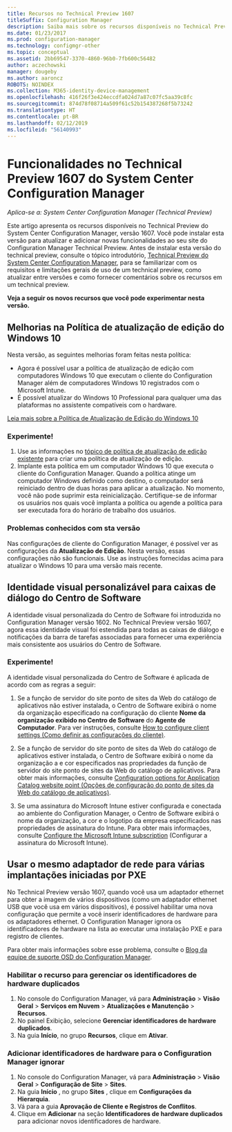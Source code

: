 ```yaml
---
title: Recursos no Technical Preview 1607
titleSuffix: Configuration Manager
description: Saiba mais sobre os recursos disponíveis no Technical Preview do System Center Configuration Manager, versão 1607.
ms.date: 01/23/2017
ms.prod: configuration-manager
ms.technology: configmgr-other
ms.topic: conceptual
ms.assetid: 2bb69547-3370-4860-96b0-7fb600c56482
author: aczechowski
manager: dougeby
ms.author: aaroncz
ROBOTS: NOINDEX
ms.collection: M365-identity-device-management
ms.openlocfilehash: 416f26f3e424eccdfa024d7a87c07fc5aa39c8fc
ms.sourcegitcommit: 874d78f08714a509f61c52b154387268f5b73242
ms.translationtype: HT
ms.contentlocale: pt-BR
ms.lasthandoff: 02/12/2019
ms.locfileid: "56140993"
---
```

# <a name="capabilities-in-technical-preview-1607-for-system-center-configuration-manager"></a>Funcionalidades no Technical Preview 1607 do System Center Configuration Manager

*Aplica-se a: System Center Configuration Manager (Technical Preview)*

Este artigo apresenta os recursos disponíveis no Technical Preview do System Center Configuration Manager, versão 1607. Você pode instalar esta versão para atualizar e adicionar novas funcionalidades ao seu site do Configuration Manager Technical Preview.      Antes de instalar esta versão do technical preview, consulte o tópico introdutório, [Technical Preview do System Center Configuration Manager](../../core/get-started/technical-preview.md), para se familiarizar com os requisitos e limitações gerais de uso de um technical preview, como atualizar entre versões e como fornecer comentários sobre os recursos em um technical preview.    


**Veja a seguir os novos recursos que você pode experimentar nesta versão.**  

## <a name="dmp_edition"></a>Melhorias na Política de atualização de edição do Windows 10

Nesta versão, as seguintes melhorias foram feitas nesta política:

* Agora é possível usar a política de atualização de edição com computadores Windows 10 que executam o cliente do Configuration Manager além de computadores Windows 10 registrados com o Microsoft Intune.
* É possível atualizar do Windows 10 Professional para qualquer uma das plataformas no assistente compatíveis com o hardware.

[Leia mais sobre a Política de Atualização de Edição do Windows 10](/sccm/compliance/deploy-use/upgrade-windows-version)

### <a name="try-it-out"></a>Experimente!

1. Use as informações no [tópico de política de atualização de edição existente](/sccm/compliance/deploy-use/upgrade-windows-version) para criar uma política de atualização de edição.
2. Implante esta política em um computador Windows 10 que executa o cliente do Configuration Manager.
Quando a política atinge um computador Windows definido como destino, o computador será reiniciado dentro de duas horas para aplicar a atualização. No momento, você não pode suprimir esta reinicialização. Certifique-se de informar os usuários nos quais você implanta a política ou agende a política para ser executada fora do horário de trabalho dos usuários.

### <a name="known-issue-with-this-release"></a>Problemas conhecidos com sta versão
Nas configurações de cliente do Configuration Manager, é possível ver as configurações da **Atualização de Edição**. Nesta versão, essas configurações não são funcionais. Use as instruções fornecidas acima para atualizar o Windows 10 para uma versão mais recente.

## <a name="customizable-branding-for-software-center-dialogs"></a>Identidade visual personalizável para caixas de diálogo do Centro de Software

A identidade visual personalizada do Centro de Software foi introduzida no Configuration Manager versão 1602. No Technical Preview versão 1607, agora essa identidade visual foi estendida para todas as caixas de diálogo e notificações da barra de tarefas associadas para fornecer uma experiência mais consistente aos usuários do Centro de Software.

### <a name="try-it-out"></a>Experimente!

A identidade visual personalizada do Centro de Software é aplicada de acordo com as regras a seguir:

1. Se a função de servidor do site ponto de sites da Web do catálogo de aplicativos não estiver instalada, o Centro de Software exibirá o nome da organização especificado na configuração do cliente **Nome da organização exibido no Centro de Software** do **Agente de Computador**. Para ver instruções, consulte [How to configure client settings (Como definir as configurações do cliente)](../../core/clients/deploy/configure-client-settings.md).

2. Se a função de servidor do site ponto de sites da Web do catálogo de aplicativos estiver instalada, o Centro de Software exibirá o nome da organização a e cor especificados nas propriedades da função de servidor do site ponto de sites da Web do catálogo de aplicativos. Para obter mais informações, consulte [Configuration options for Application Catalog website point (Opções de configuração do ponto de sites da Web do catálogo de aplicativos)](../../core/servers/deploy/configure/configuration-options-for-site-system-roles.md#BKMK_ApplicationCatalog_Website).

3. Se uma assinatura do Microsoft Intune estiver configurada e conectada ao ambiente do Configuration Manager, o Centro de Software exibirá o nome da organização, a cor e o logotipo da empresa especificados nas propriedades de assinatura do Intune. Para obter mais informações, consulte [Configure the Microsoft Intune subscription](/mdm/deploy-use/configure-intune-subscription) (Configurar a assinatura do Microsoft Intune).

## <a name="use-the-same-network-adapter-for-multiple-pxe-initiated-deployments"></a>Usar o mesmo adaptador de rede para várias implantações iniciadas por PXE
No Technical Preview versão 1607, quando você usa um adaptador ethernet para obter a imagem de vários dispositivos (como um adaptador ethernet USB que você usa em vários dispositivos), é possível habilitar uma nova configuração que permite a você inserir identificadores de hardware para os adaptadores ethernet. O Configuration Manager ignora os identificadores de hardware na lista ao executar uma instalação PXE e para registro de clientes.

Para obter mais informações sobre esse problema, consulte o [Blog da equipe de suporte OSD do Configuration Manager](https://blogs.technet.microsoft.com/system_center_configuration_manager_operating_system_deployment_support_blog/2015/08/27/reusing-the-same-nic-for-multiple-pxe-initiated-deployments-in-system-center-configuration-manger-osd/).  

### <a name="enable-the-feature-to-manage-duplicate-hardware-identifiers"></a>Habilitar o recurso para gerenciar os identificadores de hardware duplicados  
1. No console do Configuration Manager, vá para **Administração** > **Visão Geral** > **Serviços em Nuvem** > **Atualizações e Manutenção** > **Recursos**.
2. No painel Exibição, selecione **Gerenciar identificadores de hardware duplicados**.
3. Na guia **Início**, no grupo **Recursos**, clique em **Ativar**.

### <a name="add-hardware-identifiers-for-configuration-manager-to-ignore"></a>Adicionar identificadores de hardware para o Configuration Manager ignorar  
1. No console do Configuration Manager, vá para **Administração** > **Visão Geral** > **Configuração de Site** > **Sites**.
2. Na guia **Início** , no grupo **Sites** , clique em **Configurações da Hierarquia**.
3. Vá para a guia **Aprovação de Cliente e Registros de Conflitos**.
4. Clique em **Adicionar** na seção **Identificadores de hardware duplicados** para adicionar novos identificadores de hardware.
